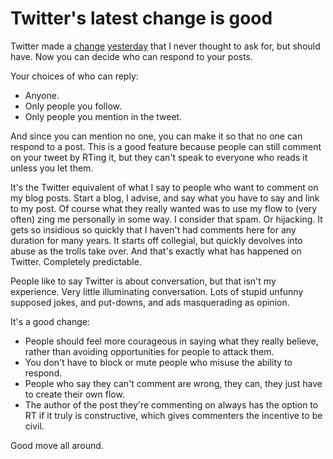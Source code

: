 # Twitter's latest change is good
Twitter made a <a href="https://techcrunch.com/2020/08/11/twitter-now-lets-everyone-limit-replies-to-their-tweets/">change</a> <a href="https://www.techmeme.com/200811/p25#a200811p25">yesterday</a> that I never thought to ask for, but should have. Now you can decide who can respond to your posts. 

Your choices of who can reply:
* Anyone.
* Only people you follow.
* Only people you mention in the tweet.

And since you can mention no one, you can make it so that no one can respond to a post. This is a good feature because people can still comment on your tweet by RTing it, but they can't speak to everyone who reads it unless you let them. 

It's the Twitter equivalent of what I say to people who want to comment on my blog posts. Start a blog, I advise, and say what you have to say and link to my post. Of course what they really wanted was to use my flow to (very often) zing me personally in some way. I consider that spam. Or hijacking. It gets so insidious so quickly that I haven't had comments here for any duration for many years. It starts off collegial, but quickly devolves into abuse as the trolls take over. And that's exactly what has happened on Twitter. Completely predictable.

People like to say Twitter is about conversation, but that isn't my experience. Very little illuminating conversation. Lots of stupid unfunny supposed jokes, and put-downs, and ads masquerading as opinion.

It's a good change:
* People should feel more courageous in saying what they really believe, rather than avoiding opportunities for people to attack them. 
* You don't have to block or mute people who misuse the ability to respond. 
* People who say they can't comment are wrong, they can, they just have to create their own flow. 
* The author of the post they're commenting on always has the option to RT if it truly is constructive, which gives commenters the incentive to be civil. 

Good move all around.

